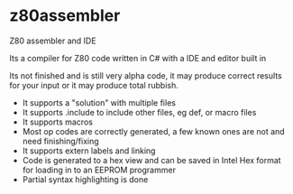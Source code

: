 z80assembler
============

Z80 assembler and IDE

Its a compiler for Z80 code written in C# with a IDE and editor built in

Its not finished and is still very alpha code, it may produce correct results for your input or it may produce total rubbish.

* It supports a "solution" with multiple files
* It supports .include to include other files, eg def, or macro files
* It supports macros
* Most op codes are correctly generated, a few known ones are not and need finishing/fixing
* It supports extern labels and linking
* Code is generated to a hex view and can be saved in Intel Hex format for loading in to an EEPROM programmer
* Partial syntax highlighting is done




